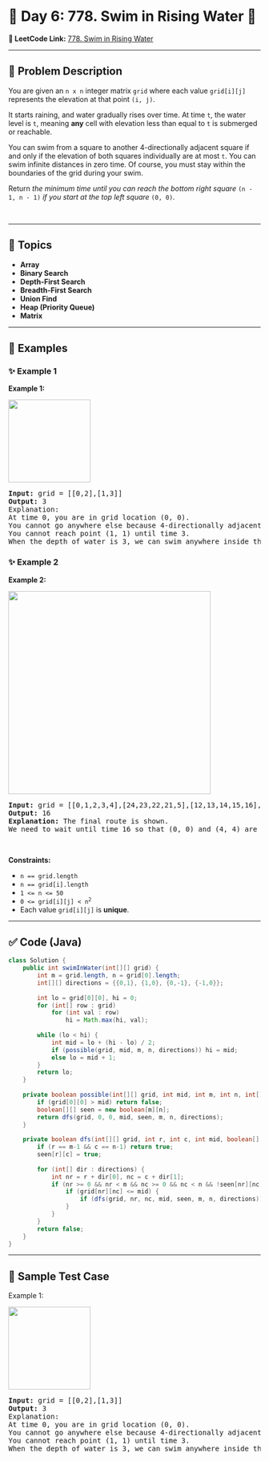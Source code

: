 # 📌 Day 6: 778. Swim in Rising Water 🎯

**🔗 LeetCode Link:** [778. Swim in Rising Water](https://leetcode.com/problems/swim-in-rising-water/)

---

## 🧩 Problem Description

<p>You are given an <code>n x n</code> integer matrix <code>grid</code> where each value <code>grid[i][j]</code> represents the elevation at that point <code>(i, j)</code>.</p>

<p>It starts raining, and water gradually rises over time. At time <code>t</code>, the water level is <code>t</code>, meaning <strong>any</strong> cell with elevation less than equal to <code>t</code> is submerged or reachable.</p>

<p>You can swim from a square to another 4-directionally adjacent square if and only if the elevation of both squares individually are at most <code>t</code>. You can swim infinite distances in zero time. Of course, you must stay within the boundaries of the grid during your swim.</p>

<p>Return <em>the minimum time until you can reach the bottom right square </em><code>(n - 1, n - 1)</code><em> if you start at the top left square </em><code>(0, 0)</code>.</p>

<p>&nbsp;</p>
<p><strong class="example">

---

## 🧠 Topics

- Array
- Binary Search
- Depth-First Search
- Breadth-First Search
- Union Find
- Heap (Priority Queue)
- Matrix
---

## 🧩 Examples

### ✨ Example 1

Example 1:</strong></p>
<img alt="" src="https://assets.leetcode.com/uploads/2021/06/29/swim1-grid.jpg" style="width: 164px; height: 165px;" />
<pre>
<strong>Input:</strong> grid = [[0,2],[1,3]]
<strong>Output:</strong> 3
Explanation:
At time 0, you are in grid location (0, 0).
You cannot go anywhere else because 4-directionally adjacent neighbors have a higher elevation than t = 0.
You cannot reach point (1, 1) until time 3.
When the depth of water is 3, we can swim anywhere inside the grid.
</pre>

<p><strong class="example">

### ✨ Example 2

Example 2:</strong></p>
<img alt="" src="https://assets.leetcode.com/uploads/2021/06/29/swim2-grid-1.jpg" style="width: 404px; height: 405px;" />
<pre>
<strong>Input:</strong> grid = [[0,1,2,3,4],[24,23,22,21,5],[12,13,14,15,16],[11,17,18,19,20],[10,9,8,7,6]]
<strong>Output:</strong> 16
<strong>Explanation:</strong> The final route is shown.
We need to wait until time 16 so that (0, 0) and (4, 4) are connected.
</pre>

<p>&nbsp;</p>
<p><strong>Constraints:</strong></p>

<ul>
	<li><code>n == grid.length</code></li>
	<li><code>n == grid[i].length</code></li>
	<li><code>1 &lt;= n &lt;= 50</code></li>
	<li><code>0 &lt;= grid[i][j] &lt;&nbsp;n<sup>2</sup></code></li>
	<li>Each value <code>grid[i][j]</code> is <strong>unique</strong>.</li>
</ul>

---

## ✅ Code (Java)

```java
class Solution {
    public int swimInWater(int[][] grid) {
        int m = grid.length, n = grid[0].length;
        int[][] directions = {{0,1}, {1,0}, {0,-1}, {-1,0}};
        
        int lo = grid[0][0], hi = 0;
        for (int[] row : grid)
            for (int val : row)
                hi = Math.max(hi, val);
        
        while (lo < hi) {
            int mid = lo + (hi - lo) / 2;
            if (possible(grid, mid, m, n, directions)) hi = mid;
            else lo = mid + 1;
        }
        return lo;
    }
    
    private boolean possible(int[][] grid, int mid, int m, int n, int[][] directions) {
        if (grid[0][0] > mid) return false;
        boolean[][] seen = new boolean[m][n];
        return dfs(grid, 0, 0, mid, seen, m, n, directions);
    }
    
    private boolean dfs(int[][] grid, int r, int c, int mid, boolean[][] seen, int m, int n, int[][] directions) {
        if (r == m-1 && c == n-1) return true;
        seen[r][c] = true;
        
        for (int[] dir : directions) {
            int nr = r + dir[0], nc = c + dir[1];
            if (nr >= 0 && nr < m && nc >= 0 && nc < n && !seen[nr][nc]) {
                if (grid[nr][nc] <= mid) {
                    if (dfs(grid, nr, nc, mid, seen, m, n, directions)) return true;
                }
            }
        }
        return false;
    }
}
```

---

## 🧪 Sample Test Case


Example 1:</strong></p>
<img alt="" src="https://assets.leetcode.com/uploads/2021/06/29/swim1-grid.jpg" style="width: 164px; height: 165px;" />
<pre>
<strong>Input:</strong> grid = [[0,2],[1,3]]
<strong>Output:</strong> 3
Explanation:
At time 0, you are in grid location (0, 0).
You cannot go anywhere else because 4-directionally adjacent neighbors have a higher elevation than t = 0.
You cannot reach point (1, 1) until time 3.
When the depth of water is 3, we can swim anywhere inside the grid.
</pre>

<p><strong class="example">


